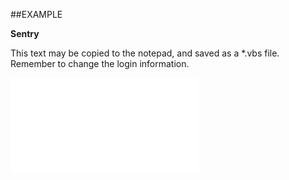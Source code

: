 

##EXAMPLE

**Sentry**

This text may be copied to the notepad, and saved as a *.vbs file. Remember to change the login information.

![](../../Examples/vbs/SOProject.Sentry.vbs.txt)





